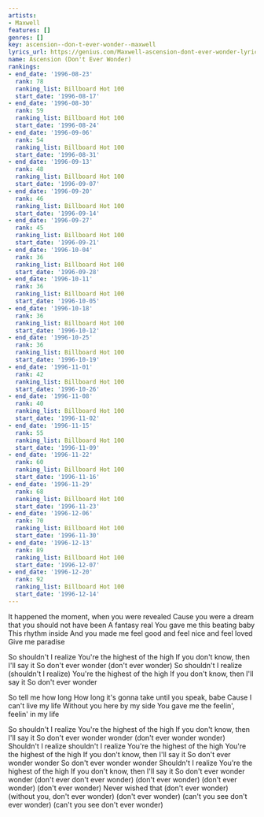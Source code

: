 ```yaml
---
artists:
- Maxwell
features: []
genres: []
key: ascension--don-t-ever-wonder--maxwell
lyrics_url: https://genius.com/Maxwell-ascension-dont-ever-wonder-lyrics
name: Ascension (Don't Ever Wonder)
rankings:
- end_date: '1996-08-23'
  rank: 78
  ranking_list: Billboard Hot 100
  start_date: '1996-08-17'
- end_date: '1996-08-30'
  rank: 59
  ranking_list: Billboard Hot 100
  start_date: '1996-08-24'
- end_date: '1996-09-06'
  rank: 54
  ranking_list: Billboard Hot 100
  start_date: '1996-08-31'
- end_date: '1996-09-13'
  rank: 48
  ranking_list: Billboard Hot 100
  start_date: '1996-09-07'
- end_date: '1996-09-20'
  rank: 46
  ranking_list: Billboard Hot 100
  start_date: '1996-09-14'
- end_date: '1996-09-27'
  rank: 45
  ranking_list: Billboard Hot 100
  start_date: '1996-09-21'
- end_date: '1996-10-04'
  rank: 36
  ranking_list: Billboard Hot 100
  start_date: '1996-09-28'
- end_date: '1996-10-11'
  rank: 36
  ranking_list: Billboard Hot 100
  start_date: '1996-10-05'
- end_date: '1996-10-18'
  rank: 36
  ranking_list: Billboard Hot 100
  start_date: '1996-10-12'
- end_date: '1996-10-25'
  rank: 36
  ranking_list: Billboard Hot 100
  start_date: '1996-10-19'
- end_date: '1996-11-01'
  rank: 42
  ranking_list: Billboard Hot 100
  start_date: '1996-10-26'
- end_date: '1996-11-08'
  rank: 40
  ranking_list: Billboard Hot 100
  start_date: '1996-11-02'
- end_date: '1996-11-15'
  rank: 55
  ranking_list: Billboard Hot 100
  start_date: '1996-11-09'
- end_date: '1996-11-22'
  rank: 60
  ranking_list: Billboard Hot 100
  start_date: '1996-11-16'
- end_date: '1996-11-29'
  rank: 68
  ranking_list: Billboard Hot 100
  start_date: '1996-11-23'
- end_date: '1996-12-06'
  rank: 70
  ranking_list: Billboard Hot 100
  start_date: '1996-11-30'
- end_date: '1996-12-13'
  rank: 89
  ranking_list: Billboard Hot 100
  start_date: '1996-12-07'
- end_date: '1996-12-20'
  rank: 92
  ranking_list: Billboard Hot 100
  start_date: '1996-12-14'
---
```

It happened the moment, when you were revealed
Cause you were a dream that you should not have been
A fantasy real
You gave me this beating baby
This rhythm inside
And you made me feel good and feel nice and feel loved
Give me paradise


So shouldn't I realize
You're the highest of the high
If you don't know, then I'll say it
So don't ever wonder (don't ever wonder)
So shouldn't I realize (shouldn't I realize)
You're the highest of the high
If you don't know, then I'll say it
So don't ever wonder


So tell me how long
How long it's gonna take until you speak, babe
Cause I can't live my life
Without you here by my side
You gave me the feelin', feelin' in my life


So shouldn't I realize
You're the highest of the high
If you don't know, then I'll say it
So don't ever wonder wonder (don't ever wonder wonder)
Shouldn't I realize shouldn't I realize
You're the highest of the high
You're the highest of the high
If you don't know, then I'll say it
So don't ever wonder wonder
So don't ever wonder wonder
Shouldn't I realize
You're the highest of the high
If you don't know, then I'll say it
So don't ever wonder wonder (don't ever don't ever wonder)
(don't ever wonder)
(don't ever wonder)
(don't ever wonder)
Never wished that
(don't ever wonder)
(without you, don't ever wonder)
(don't ever wonder)
(can't you see don't ever wonder)
(can't you see don't ever wonder)

